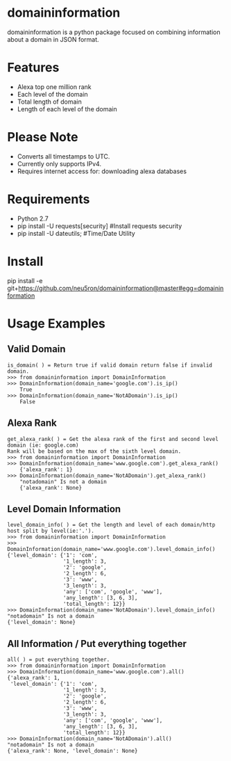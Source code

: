 domaininformation
========

domaininformation is a python package focused on combining information about a domain in JSON format.

Features
========
* Alexa top one million rank
* Each level of the domain
* Total length of domain
* Length of each level of the domain

Please Note
===========
* Converts all timestamps to UTC.
* Currently only supports IPv4.
* Requires internet access for: downloading alexa databases

Requirements
============
* Python 2.7
* pip install -U requests[security] #Install requests security
* pip install -U dateutils; #Time/Date Utility

Install
=======
pip install -e git+https://github.com/neu5ron/domaininformation@master#egg=domaininformation

Usage Examples
==============
Valid Domain
---------
	is_domain( ) = Return true if valid domain return false if invalid domain.
    >>> from domaininformation import DomainInformation
    >>> DomainInformation(domain_name='google.com').is_ip()
        True
    >>> DomainInformation(domain_name='NotADomain').is_ip()
        False

Alexa Rank
-------------
	get_alexa_rank( ) = Get the alexa rank of the first and second level domain (ie: google.com)
    Rank will be based on the max of the sixth level domain.
    >>> from domaininformation import DomainInformation
    >>> DomainInformation(domain_name='www.google.com').get_alexa_rank()
        {'alexa_rank': 1}
    >>> DomainInformation(domain_name='NotADomain').get_alexa_rank()
        "notadomain" Is not a domain
        {'alexa_rank': None}

Level Domain Information
-------------------
	level_domain_info( ) = Get the length and level of each domain/http host split by level(ie:'.').
    >>> from domaininformation import DomainInformation
    >>> DomainInformation(domain_name='www.google.com').level_domain_info()
    {'level_domain': {'1': 'com',
                      '1_length': 3,
                      '2': 'google',
                      '2_length': 6,
                      '3': 'www',
                      '3_length': 3,
                      'any': ['com', 'google', 'www'],
                      'any_length': [3, 6, 3],
                      'total_length': 12}}
    >>> DomainInformation(domain_name='NotADomain').level_domain_info()
    "notadomain" Is not a domain
    {'level_domain': None}

All Information / Put everything together
---------------
	all( ) = put everything together.
    >>> from domaininformation import DomainInformation
    >>> DomainInformation(domain_name='www.google.com').all()
    {'alexa_rank': 1,
     'level_domain': {'1': 'com',
                      '1_length': 3,
                      '2': 'google',
                      '2_length': 6,
                      '3': 'www',
                      '3_length': 3,
                      'any': ['com', 'google', 'www'],
                      'any_length': [3, 6, 3],
                      'total_length': 12}}
    >>> DomainInformation(domain_name='NotADomain').all()
    "notadomain" Is not a domain
    {'alexa_rank': None, 'level_domain': None}